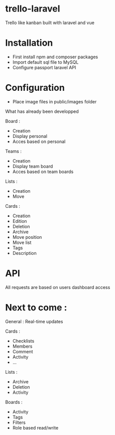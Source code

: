 # trello-laravel
Trello like kanban built with laravel and vue

# Installation
- First install npm and composer packages
- Import default sql file to MySQL
- Configure passport laravel API

# Configuration
- Place image files in public/images folder

What has already been developped 

Board :
- Creation
- Display personal
- Acces based on personal

Teams :
- Creation
- Display team board
- Acces based on team boards

Lists :
- Creation
- Move

Cards :
- Creation
- Edition
- Deletion
- Archive
- Move position
- Move list
- Tags
- Description

# API

All requests are based on users dashboard access

# Next to come :
General :
Real-time updates

Cards :
- Checklists
- Members
- Comment
- Activity
- ...

Lists :
- Archive
- Deletion
- Activity

Boards : 
- Activity
- Tags
- Filters
- Role based read/write
